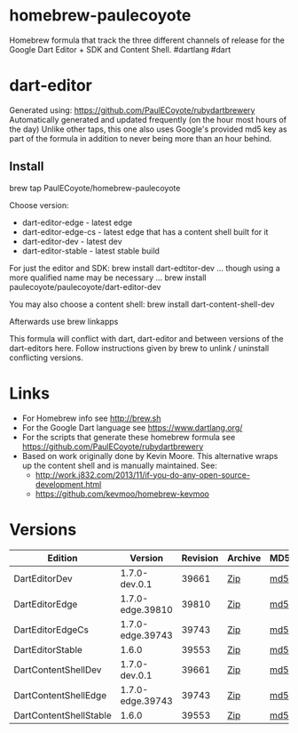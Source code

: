 homebrew-paulecoyote
====================

Homebrew formula that track the three different channels of release for the Google Dart Editor + SDK and Content Shell.  #dartlang #dart

dart-editor
===========

Generated using: https://github.com/PaulECoyote/rubydartbrewery
Automatically generated and updated frequently (on the hour most hours of the day)
Unlike other taps, this one also uses Google's provided md5 key as part of the formula in addition to never being more than an hour behind.

Install
-------
brew tap PaulECoyote/homebrew-paulecoyote

Choose version:
* dart-editor-edge - latest edge
* dart-editor-edge-cs - latest edge that has a content shell built for it
* dart-editor-dev - latest dev
* dart-editor-stable - latest stable build

For just the editor and SDK:
brew install dart-edtitor-dev
... though using a more qualified name may be necessary ...
brew install paulecoyote/paulecoyote/dart-editor-dev

You may also choose a content shell:
brew install dart-content-shell-dev

Afterwards use 
brew linkapps

This formula will conflict with dart, dart-editor and between versions of the dart-editors here.  Follow instructions given by brew to unlink / uninstall conflicting versions.

Links
=====
* For Homebrew info see http://brew.sh
* For the Google Dart language see https://www.dartlang.org/
* For the scripts that generate these homebrew formula see https://github.com/PaulECoyote/rubydartbrewery
* Based on work originally done by Kevin Moore. This alternative wraps up the content shell and is manually maintained.  See: 
    * http://work.j832.com/2013/11/if-you-do-any-open-source-development.html
    * https://github.com/kevmoo/homebrew-kevmoo

Versions
========
| Edition | Version | Revision | Archive | MD5 | Notes |
| ------- | ------- | -------- | ------- | --- | ----- |
| DartEditorDev | 1.7.0-dev.0.1 | 39661 | [Zip](https://storage.googleapis.com/dart-archive/channels/dev/release/39661/editor/darteditor-macos-x64.zip) | [md5](https://storage.googleapis.com/dart-archive/channels/dev/release/39661/editor/darteditor-macos-x64.zip.md5sum) | [Changes](https://storage.googleapis.com/dart-archive/channels/dev/release/latest/changelog.html) |
| DartEditorEdge | 1.7.0-edge.39810 | 39810 | [Zip](https://storage.googleapis.com/dart-archive/channels/be/raw/39810/editor/darteditor-macos-x64.zip) | [md5](https://storage.googleapis.com/dart-archive/channels/be/raw/39810/editor/darteditor-macos-x64.zip.md5sum) | - |
| DartEditorEdgeCs | 1.7.0-edge.39743 | 39743 | [Zip](https://storage.googleapis.com/dart-archive/channels/be/raw/39743/editor/darteditor-macos-x64.zip) | [md5](https://storage.googleapis.com/dart-archive/channels/be/raw/39743/editor/darteditor-macos-x64.zip.md5sum) | - |
| DartEditorStable | 1.6.0 | 39553 | [Zip](https://storage.googleapis.com/dart-archive/channels/stable/release/39553/editor/darteditor-macos-x64.zip) | [md5](https://storage.googleapis.com/dart-archive/channels/stable/release/39553/editor/darteditor-macos-x64.zip.md5sum) | [Changes](https://storage.googleapis.com/dart-archive/channels/stable/release/latest/changelog.html) |
| DartContentShellDev | 1.7.0-dev.0.1 | 39661 | [Zip](https://storage.googleapis.com/dart-archive/channels/dev/release/39661/dartium/content_shell-macos-ia32-release.zip) | [md5](https://storage.googleapis.com/dart-archive/channels/dev/release/39661/dartium/content_shell-macos-ia32-release.zip.md5sum) | - |
| DartContentShellEdge | 1.7.0-edge.39743 | 39743 | [Zip](https://storage.googleapis.com/dart-archive/channels/be/raw/39743/dartium/content_shell-macos-ia32-release.zip) | [md5](https://storage.googleapis.com/dart-archive/channels/be/raw/39743/dartium/content_shell-macos-ia32-release.zip.md5sum) | - |
| DartContentShellStable | 1.6.0 | 39553 | [Zip](https://storage.googleapis.com/dart-archive/channels/stable/release/39553/dartium/content_shell-macos-ia32-release.zip) | [md5](https://storage.googleapis.com/dart-archive/channels/stable/release/39553/dartium/content_shell-macos-ia32-release.zip.md5sum) | - |
